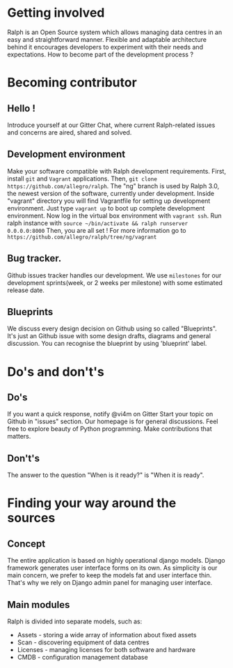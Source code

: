 # Getting involved

Ralph is an Open Source system which allows managing data centres in an easy and straightforward manner. Flexible and adaptable architecture behind it encourages developers to experiment with their needs and expectations. How to become part of the development process ?

# Becoming contributor

## Hello !

Introduce yourself at our Gitter Chat, where current Ralph-related issues and concerns are aired, shared and solved.

## Development environment

Make your software compatible with Ralph development requirements.
First, install `git` and `Vagrant` applications.
Then, `git clone https://github.com/allegro/ralph`.
The "ng" branch is used by Ralph 3.0, the newest version of the software, currently under development.
Inside "vagrant" directory you will find Vagrantfile for setting up development environment. Just type `vagrant up` to boot up complete development environment.
Now log in the virtual box environment with `vagrant ssh`.
Run ralph instance with `source ~/bin/activate && ralph runserver 0.0.0.0:8000`
Then, you are all set ! For more information go to `https://github.com/allegro/ralph/tree/ng/vagrant`

## Bug tracker.

Github issues tracker handles our development. We use `milestones` for our development sprints(week, or 2 weeks per milestone) with some estimated release date.

## Blueprints

We discuss every design decision on Github using so called "Blueprints". It's just an Github issue with some design drafts, diagrams and general discussion. You can recognise the blueprint by using 'blueprint' label.


# Do's and don't's

## Do's

If you want a quick response, notify @vi4m on Gitter
Start your topic on Github in "issues" section. Our homepage is for general discussions.
Feel free to explore beauty of Python programming. Make contributions that matters.

## Don't's

The answer to the question "When is it ready?" is "When it is ready".


# Finding your way around the sources

## Concept

The entire application is based on highly operational django models. Django framework generates user interface forms on its own. As simplicity is our main concern, we prefer to keep the models fat and user interface thin. That's why we rely on Django admin panel for managing user interface.

## Main modules

Ralph is divided into separate models, such as:
- Assets - storing a wide array of information about fixed assets
- Scan - discovering equipment of data centres
- Licenses - managing licenses for both software and hardware
- CMDB - configuration management database
